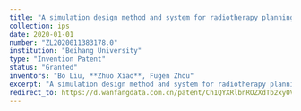 ```yaml
---
title: "A simulation design method and system for radiotherapy planning based on expansion-contraction theory"
collection: ips
date: 2020-01-01
number: "ZL2020011383178.0"
institution: "Beihang University"
type: "Invention Patent"
status: "Granted"
inventors: "Bo Liu, **Zhuo Xiao**, Fugen Zhou"
excerpt: "A simulation design method and system for radiotherapy planning based on expansion-contraction theory."
redirect_to: https://d.wanfangdata.com.cn/patent/Ch1QYXRlbnROZXdTb2xyOVMyMDI1MDkxMDA4NTcyOBIpWkxfQ04yMDIwMTEzODMxNzguMF9DTjExMjUxNjQ3MUJfMjAyMTA4MjcaCDU0bmZlcDFp
---
```


